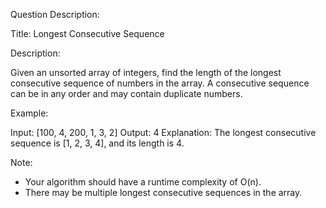Question Description:

Title: Longest Consecutive Sequence

Description:

Given an unsorted array of integers, find the length of the longest consecutive sequence of numbers in the array. A consecutive sequence can be in any order and may contain duplicate numbers.

Example:

Input: [100, 4, 200, 1, 3, 2]
Output: 4
Explanation: The longest consecutive sequence is [1, 2, 3, 4], and its length is 4.

Note:

- Your algorithm should have a runtime complexity of O(n).
- There may be multiple longest consecutive sequences in the array.